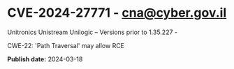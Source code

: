 # CVE-2024-27771 - cna@cyber.gov.il


Unitronics Unistream Unilogic – Versions prior to 1.35.227 -

CWE-22: 'Path Traversal' may allow RCE



**Publish date:** 2024-03-18
